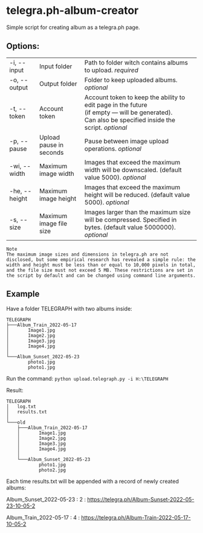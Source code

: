 # telegra.ph-album-creator

Simple script for creating album as a telegra.ph page.

## Options:

|  |  |  |
| --- | --- | --- |
| -i, --input | Input folder | Path to folder witch contains albums to upload. _required_ |
| -o, --output | Output folder | Folder to keep uploaded albums. _optional_ |
| -t, --token | Account token | Account token to keep the ability to edit page in the future<br/>(if empty — will be generated).<br/>Can also be specified inside the script. _optional_ |
| -p, --pause | Upload pause in seconds | Pause between image upload operations. _optional_ | 
| -wi, --width | Maximum image width | Images that exceed the maximum width will be downscaled. (default value 5000). _optional_ | 
| -he, --height | Maximum image height | Images that exceed the maximum height will be reduced. (default value 5000). _optional_ | 
| -s, --size | Maximum image file size | Images larger than the maximum size will be compressed. Specified in bytes. (default value 5000000). _optional_ | 

```
Note
The maximum image sizes and dimensions in telegra.ph are not disclosed, but some empirical research has revealed a simple rule: the width and height must be less than or equal to 10,000 pixels in total, and the file size must not exceed 5 MB. These restrictions are set in the script by default and can be changed using command line arguments.
```

## Example

Have a folder TELEGRAPH with two albums inside:
```
TELEGRAPH
├───Album_Train_2022-05-17
│       Image1.jpg
│       Image2.jpg
│       Image3.jpg
│       Image4.jpg
│
└───Album_Sunset_2022-05-23
        photo1.jpg
        photo1.jpg
```
Run the command:
`python upload.telegraph.py -i H:\TELEGRAPH`

Result:
```
TELEGRAPH
│   log.txt
│   results.txt
│
└───old
    ├───Album_Train_2022-05-17
    │       Image1.jpg
    │       Image2.jpg
    │       Image3.jpg
    │       Image4.jpg
    │
    └───Album_Sunset_2022-05-23
            photo1.jpg
            photo2.jpg
```

Each time results.txt will be appended with a record of newly created albums:

Album_Sunset_2022-05-23 : 2 : https://telegra.ph/Album-Sunset-2022-05-23-10-05-2

Album_Train_2022-05-17 : 4 : https://telegra.ph/Album-Train-2022-05-17-10-05-2


